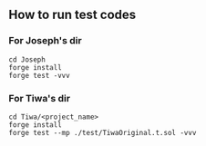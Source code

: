 ## How to run test codes
### For Joseph's dir
```
cd Joseph
forge install
forge test -vvv
```

### For Tiwa's dir
```
cd Tiwa/<project_name>
forge install
forge test --mp ./test/TiwaOriginal.t.sol -vvv
```
